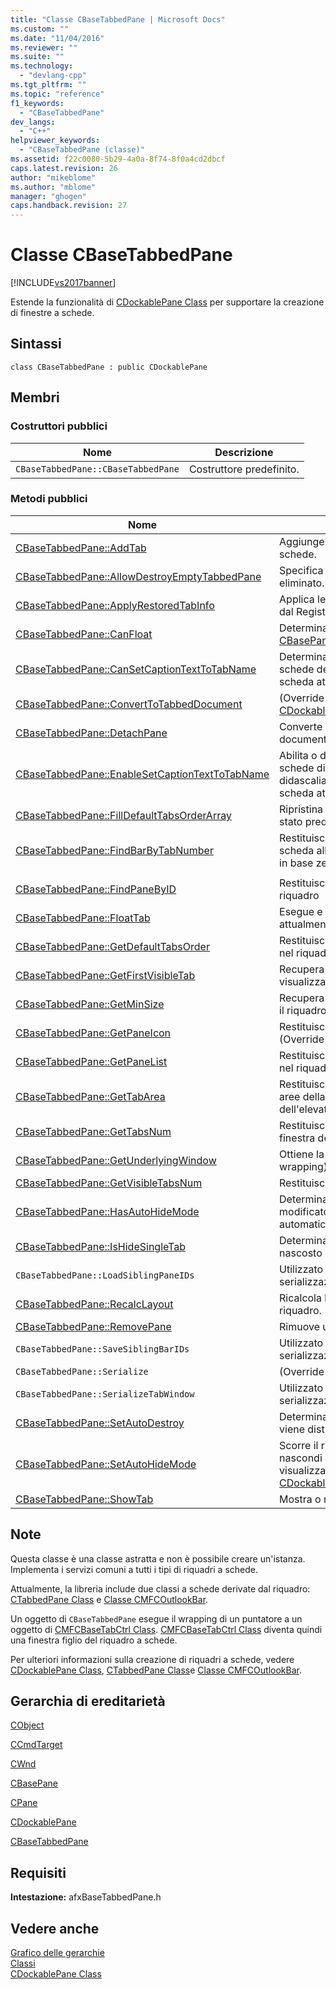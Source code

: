 ```yaml
---
title: "Classe CBaseTabbedPane | Microsoft Docs"
ms.custom: ""
ms.date: "11/04/2016"
ms.reviewer: ""
ms.suite: ""
ms.technology: 
  - "devlang-cpp"
ms.tgt_pltfrm: ""
ms.topic: "reference"
f1_keywords: 
  - "CBaseTabbedPane"
dev_langs: 
  - "C++"
helpviewer_keywords: 
  - "CBaseTabbedPane (classe)"
ms.assetid: f22c0080-5b29-4a0a-8f74-8f0a4cd2dbcf
caps.latest.revision: 26
author: "mikeblome"
ms.author: "mblome"
manager: "ghogen"
caps.handback.revision: 27
---
```

# Classe CBaseTabbedPane
[!INCLUDE[vs2017banner](../../assembler/inline/includes/vs2017banner.md)]

Estende la funzionalità di [CDockablePane Class](../../mfc/reference/cdockablepane-class.md) per supportare la creazione di finestre a schede.  
  
## Sintassi  
  
```  
class CBaseTabbedPane : public CDockablePane  
```  
  
## Membri  
  
### Costruttori pubblici  
  
|Nome|Descrizione|  
|----------|-----------------|  
|`CBaseTabbedPane::CBaseTabbedPane`|Costruttore predefinito.|  
  
### Metodi pubblici  
  
|Nome|Descrizione|  
|----------|-----------------|  
|[CBaseTabbedPane::AddTab](../Topic/CBaseTabbedPane::AddTab.md)|Aggiunge una nuova scheda nel riquadro a schede.|  
|[CBaseTabbedPane::AllowDestroyEmptyTabbedPane](../Topic/CBaseTabbedPane::AllowDestroyEmptyTabbedPane.md)|Specifica se il riquadro a schede vuoto può eliminato.|  
|[CBaseTabbedPane::ApplyRestoredTabInfo](../Topic/CBaseTabbedPane::ApplyRestoredTabInfo.md)|Applica le impostazioni di tabulazione, caricati dal Registro di sistema, un riquadro a schede.|  
|[CBaseTabbedPane::CanFloat](../Topic/CBaseTabbedPane::CanFloat.md)|Determina se il riquadro è mobile.  \(Override [CBasePane::CanFloat](../Topic/CBasePane::CanFloat.md)\).|  
|[CBaseTabbedPane::CanSetCaptionTextToTabName](../Topic/CBaseTabbedPane::CanSetCaptionTextToTabName.md)|Determina se la barra del titolo del riquadro a schede deve visualizzare lo stesso testo della scheda attiva.|  
|[CBaseTabbedPane::ConvertToTabbedDocument](../Topic/CBaseTabbedPane::ConvertToTabbedDocument.md)|\(Override [CDockablePane::ConvertToTabbedDocument](../Topic/CDockablePane::ConvertToTabbedDocument.md)\).|  
|[CBaseTabbedPane::DetachPane](../Topic/CBaseTabbedPane::DetachPane.md)|Converte una o più riquadri ancorabili a documenti a schede MDI.|  
|[CBaseTabbedPane::EnableSetCaptionTextToTabName](../Topic/CBaseTabbedPane::EnableSetCaptionTextToTabName.md)|Abilita o disabilita la capacità del riquadro a schede di sincronizzare il testo della didascalia con il testo dell'etichetta nella scheda attiva.|  
|[CBaseTabbedPane::FillDefaultTabsOrderArray](../Topic/CBaseTabbedPane::FillDefaultTabsOrderArray.md)|Ripristina l'ordine di tabulazione interno in uno stato predefinito.|  
|[CBaseTabbedPane::FindBarByTabNumber](../Topic/CBaseTabbedPane::FindBarByTabNumber.md)|Restituisce un riquadro che si trova in una scheda alla scheda è identificata da un indice in base zero della scheda.|  
|||  
|[CBaseTabbedPane::FindPaneByID](../Topic/CBaseTabbedPane::FindPaneByID.md)|Restituisce un riquadro identificato dall'ID del riquadro|  
|[CBaseTabbedPane::FloatTab](../Topic/CBaseTabbedPane::FloatTab.md)|Esegue e un riquadro, ma solo se il riquadro attualmente si trova in una scheda staccabile.|  
|[CBaseTabbedPane::GetDefaultTabsOrder](../Topic/CBaseTabbedPane::GetDefaultTabsOrder.md)|Restituisce l'ordine predefinito delle schede nel riquadro.|  
|[CBaseTabbedPane::GetFirstVisibleTab](../Topic/CBaseTabbedPane::GetFirstVisibleTab.md)|Recupera un puntatore alla scheda nella prima visualizzazione.|  
|[CBaseTabbedPane::GetMinSize](../Topic/CBaseTabbedPane::GetMinSize.md)|Recupera il minimo dimensione consentita per il riquadro.  \(Override [CPane::GetMinSize](../Topic/CPane::GetMinSize.md)\).|  
|[CBaseTabbedPane::GetPaneIcon](../Topic/CBaseTabbedPane::GetPaneIcon.md)|Restituisce l'handle l'icona del riquadro.  \(Override [CBasePane::GetPaneIcon](../Topic/CBasePane::GetPaneIcon.md)\).|  
|[CBaseTabbedPane::GetPaneList](../Topic/CBaseTabbedPane::GetPaneList.md)|Restituisce un elenco dei riquadri contenuti nel riquadro a schede.|  
|[CBaseTabbedPane::GetTabArea](../Topic/CBaseTabbedPane::GetTabArea.md)|Restituisce un rettangolo di delimitazione delle aree della scheda superiore e inferiore dell'elevato.|  
|[CBaseTabbedPane::GetTabsNum](../Topic/CBaseTabbedPane::GetTabsNum.md)|Restituisce il conteggio delle schede in una finestra della scheda.|  
|[CBaseTabbedPane::GetUnderlyingWindow](../Topic/CBaseTabbedPane::GetUnderlyingWindow.md)|Ottiene la finestra \(cui è stato eseguito il wrapping\) sottostante della scheda.|  
|[CBaseTabbedPane::GetVisibleTabsNum](../Topic/CBaseTabbedPane::GetVisibleTabsNum.md)|Restituisce il conteggio delle schede video.|  
|[CBaseTabbedPane::HasAutoHideMode](../Topic/CBaseTabbedPane::HasAutoHideMode.md)|Determina se il riquadro a schede può essere modificato in modalità nascondi automaticamente.|  
|[CBaseTabbedPane::IsHideSingleTab](../Topic/CBaseTabbedPane::IsHideSingleTab.md)|Determina se il riquadro a schede viene nascosto se solo una scheda.|  
|`CBaseTabbedPane::LoadSiblingPaneIDs`|Utilizzato internamente durante la serializzazione.|  
|[CBaseTabbedPane::RecalcLayout](../Topic/CBaseTabbedPane::RecalcLayout.md)|Ricalcola le informazioni sul layout per il riquadro.  \(Override [CPane::RecalcLayout](../Topic/CPane::RecalcLayout.md)\).|  
|[CBaseTabbedPane::RemovePane](../Topic/CBaseTabbedPane::RemovePane.md)|Rimuove un riquadro dal riquadro a schede.|  
|`CBaseTabbedPane::SaveSiblingBarIDs`|Utilizzato internamente durante la serializzazione.|  
|`CBaseTabbedPane::Serialize`|\(Override [CDockablePane::Serialize](http://msdn.microsoft.com/it-it/09787e59-e446-4e76-894b-206d303dcfd6)\).|  
|`CBaseTabbedPane::SerializeTabWindow`|Utilizzato internamente durante la serializzazione.|  
|[CBaseTabbedPane::SetAutoDestroy](../Topic/CBaseTabbedPane::SetAutoDestroy.md)|Determina se la barra di controllo a schede viene distrutto automaticamente.|  
|[CBaseTabbedPane::SetAutoHideMode](../Topic/CBaseTabbedPane::SetAutoHideMode.md)|Scorre il riquadro ancorato tra la modalità nascondi automaticamente e viene visualizzato.  \(Override [CDockablePane::SetAutoHideMode](../Topic/CDockablePane::SetAutoHideMode.md)\).|  
|[CBaseTabbedPane::ShowTab](../Topic/CBaseTabbedPane::ShowTab.md)|Mostra o nasconde una scheda.|  
  
## Note  
 Questa classe è una classe astratta e non è possibile creare un'istanza.  Implementa i servizi comuni a tutti i tipi di riquadri a schede.  
  
 Attualmente, la libreria include due classi a schede derivate dal riquadro: [CTabbedPane Class](../../mfc/reference/ctabbedpane-class.md) e [Classe CMFCOutlookBar](../../mfc/reference/cmfcoutlookbar-class.md).  
  
 Un oggetto di `CBaseTabbedPane` esegue il wrapping di un puntatore a un oggetto di [CMFCBaseTabCtrl Class](../../mfc/reference/cmfcbasetabctrl-class.md).  [CMFCBaseTabCtrl Class](../../mfc/reference/cmfcbasetabctrl-class.md) diventa quindi una finestra figlio del riquadro a schede.  
  
 Per ulteriori informazioni sulla creazione di riquadri a schede, vedere [CDockablePane Class](../../mfc/reference/cdockablepane-class.md), [CTabbedPane Class](../../mfc/reference/ctabbedpane-class.md)e [Classe CMFCOutlookBar](../../mfc/reference/cmfcoutlookbar-class.md).  
  
## Gerarchia di ereditarietà  
 [CObject](../../mfc/reference/cobject-class.md)  
  
 [CCmdTarget](../../mfc/reference/ccmdtarget-class.md)  
  
 [CWnd](../../mfc/reference/cwnd-class.md)  
  
 [CBasePane](../../mfc/reference/cbasepane-class.md)  
  
 [CPane](../../mfc/reference/cpane-class.md)  
  
 [CDockablePane](../../mfc/reference/cdockablepane-class.md)  
  
 [CBaseTabbedPane](../../mfc/reference/cbasetabbedpane-class.md)  
  
## Requisiti  
 **Intestazione:** afxBaseTabbedPane.h  
  
## Vedere anche  
 [Grafico delle gerarchie](../../mfc/hierarchy-chart.md)   
 [Classi](../../mfc/reference/mfc-classes.md)   
 [CDockablePane Class](../../mfc/reference/cdockablepane-class.md)